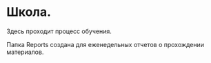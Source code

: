 # Школа.
Здесь проходит процесс обучения. 

Папка Reports создана для еженедельных отчетов о прохождении материалов.
